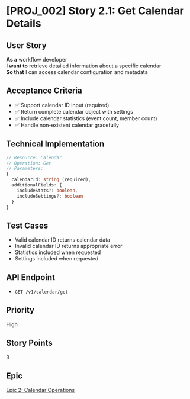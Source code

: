 # [PROJ_002] Story 2.1: Get Calendar Details

## User Story
**As a** workflow developer  
**I want to** retrieve detailed information about a specific calendar  
**So that** I can access calendar configuration and metadata

## Acceptance Criteria
- ✅ Support calendar ID input (required)
- ✅ Return complete calendar object with settings
- ✅ Include calendar statistics (event count, member count)
- ✅ Handle non-existent calendar gracefully

## Technical Implementation
```typescript
// Resource: Calendar
// Operation: Get
// Parameters:
{
  calendarId: string (required),
  additionalFields: {
    includeStats?: boolean,
    includeSettings?: boolean
  }
}
```

## Test Cases
- Valid calendar ID returns calendar data
- Invalid calendar ID returns appropriate error
- Statistics included when requested
- Settings included when requested

## API Endpoint
- `GET /v1/calendar/get`

## Priority
High

## Story Points
3

## Epic
[Epic 2: Calendar Operations](./epic.md)
